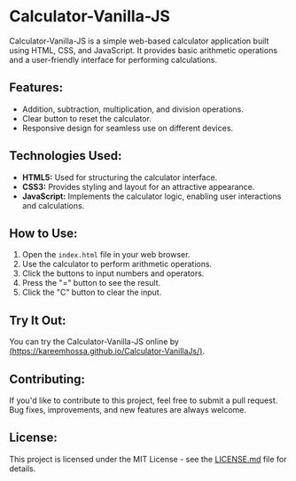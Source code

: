# Calculator-Vanilla-JS

Calculator-Vanilla-JS is a simple web-based calculator application built using HTML, CSS, and JavaScript. It provides basic arithmetic operations and a user-friendly interface for performing calculations.

## Features:

- Addition, subtraction, multiplication, and division operations.
- Clear button to reset the calculator.
- Responsive design for seamless use on different devices.

## Technologies Used:

- **HTML5:** Used for structuring the calculator interface.
- **CSS3:** Provides styling and layout for an attractive appearance.
- **JavaScript:** Implements the calculator logic, enabling user interactions and calculations.

## How to Use:

1. Open the `index.html` file in your web browser.
2. Use the calculator to perform arithmetic operations.
3. Click the buttons to input numbers and operators.
4. Press the "=" button to see the result.
5. Click the "C" button to clear the input.

## Try It Out:

You can try the Calculator-Vanilla-JS online by [(https://kareemhossa.github.io/Calculator-VanillaJs/)](link-to-live-demo).

## Contributing:

If you'd like to contribute to this project, feel free to submit a pull request. Bug fixes, improvements, and new features are always welcome.

## License:

This project is licensed under the MIT License - see the [LICENSE.md](LICENSE.md) file for details.



